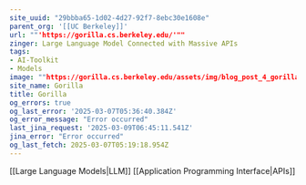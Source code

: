 ```yaml
---
site_uuid: "29bbba65-1d02-4d27-92f7-8ebc30e1608e"
parent_org: '[[UC Berkeley]]'
url: ""'https://gorilla.cs.berkeley.edu/'""
zinger: Large Language Model Connected with Massive APIs
tags:
- AI-Toolkit
- Models
image: ""https://gorilla.cs.berkeley.edu/assets/img/blog_post_4_gorilla_open_function_calling.png""
site_name: Gorilla
title: Gorilla
og_errors: true
og_last_error: '2025-03-07T05:36:40.384Z'
og_error_message: "Error occurred"
last_jina_request: '2025-03-09T06:45:11.541Z'
jina_error: "Error occurred"
og_last_fetch: 2025-03-07T05:19:18.954Z
---
```

[[Large Language Models|LLM]]
[[Application Programming Interface|APIs]]
